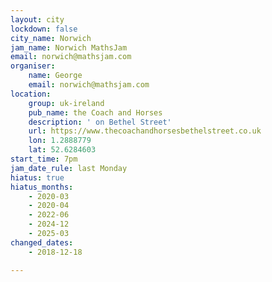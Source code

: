 ```yaml
---
layout: city
lockdown: false
city_name: Norwich
jam_name: Norwich MathsJam
email: norwich@mathsjam.com
organiser:
    name: George
    email: norwich@mathsjam.com
location:
    group: uk-ireland
    pub_name: the Coach and Horses
    description: ' on Bethel Street'
    url: https://www.thecoachandhorsesbethelstreet.co.uk
    lon: 1.2888779
    lat: 52.6284603
start_time: 7pm
jam_date_rule: last Monday
hiatus: true
hiatus_months:
    - 2020-03
    - 2020-04
    - 2022-06
    - 2024-12
    - 2025-03
changed_dates:
    - 2018-12-18

---
```


